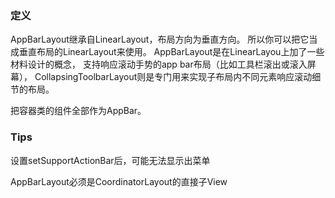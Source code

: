 ### 定义

AppBarLayout继承自LinearLayout，布局方向为垂直方向。
所以你可以把它当成垂直布局的LinearLayout来使用。
AppBarLayout是在LinearLayou上加了一些材料设计的概念，
支持响应滚动手势的app bar布局（比如工具栏滚出或滚入屏幕），
CollapsingToolbarLayout则是专门用来实现子布局内不同元素响应滚动细节的布局。

把容器类的组件全部作为AppBar。

### Tips

设置setSupportActionBar后，可能无法显示出菜单

AppBarLayout必须是CoordinatorLayout的直接子View
